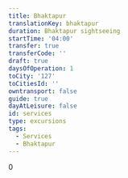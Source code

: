 ```yaml
---
title: Bhaktapur
translationKey: bhaktapur
duration: Bhaktapur sightseeing
startTime: '04:00'
transfer: true
transferCode: ''
draft: true
daysOfOperation: 1
toCity: '127'
toCitiesId: ''
owntransport: false
guide: true
dayAtLeisure: false
id: services
type: excursions
tags:
  - Services
  - Bhaktapur
---
```

0